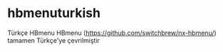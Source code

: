 # hbmenuturkish
Türkçe HBmenu
HBmenu (https://github.com/switchbrew/nx-hbmenu/) tamamen Türkçe'ye çevrilmiştir

